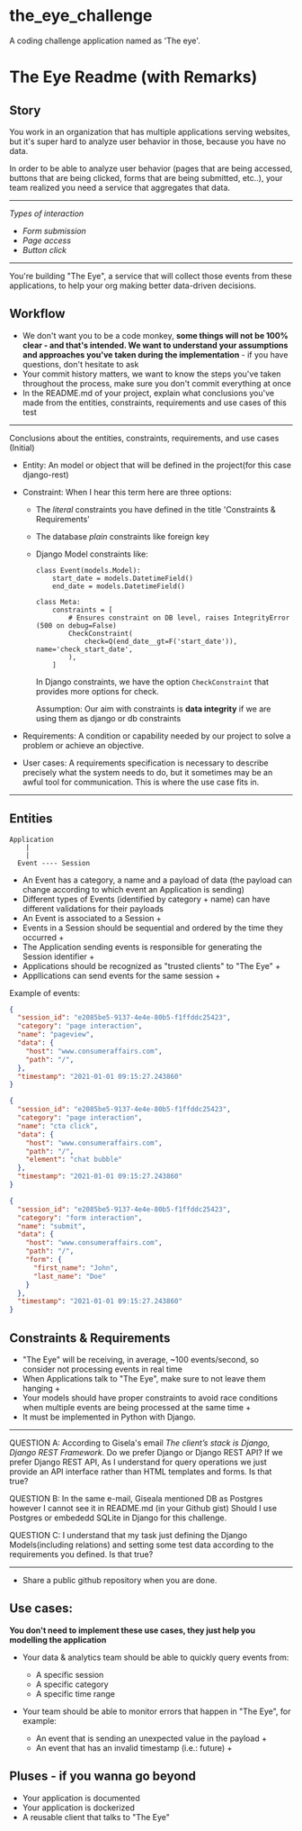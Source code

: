 # the_eye_challenge

A coding challenge application named as 'The eye'. 

# The Eye Readme (with Remarks)

## Story

You work in an organization that has multiple applications serving websites, but it's super hard to analyze user behavior in those, because you have no data.

In order to be able to analyze user behavior (pages that are being accessed, buttons that are being clicked, forms that are being submitted, etc..), your team realized you need a service that aggregates that data.

---------------------------------------
*Types of interaction*

- *Form submission*
- *Page access*
- *Button click*
---------------------------------------

You're building "The Eye", a service that will collect those events from these applications, to help your org making better data-driven decisions.


## Workflow

* We don't want you to be a code monkey, **some things will not be 100% clear - and that's intended. We want to understand your assumptions and approaches you've taken during the implementation** - if you have questions, don't hesitate to ask
* Your commit history matters, we want to know the steps you've taken throughout the process, make sure you don't commit everything at once
* In the README.md of your project, explain what conclusions you've made from the entities, constraints, requirements and use cases of this test

---------------------------------------
Conclusions about the entities, constraints, requirements, and use cases
(Initial)

- Entity: An model or object that will be defined in the project(for this case django-rest)
- Constraint: When I hear this term here are three options:
    - The *literal* constraints you have defined in the title 'Constraints & Requirements'
    - The  database *plain* constraints like foreign key
    - Django Model constraints like:

        ````
        class Event(models.Model):
            start_date = models.DatetimeField() 
            end_date = models.DatetimeField()

        class Meta:
            constraints = [
                # Ensures constraint on DB level, raises IntegrityError (500 on debug=False)
                CheckConstraint(
                    check=Q(end_date__gt=F('start_date')), name='check_start_date',
                ),
            ]
        ````
        In Django constraints, we have the option `CheckConstraint` that provides more options for check.

        Assumption: Our aim with constraints is **data integrity** if we are using them as django or db constraints

- Requirements: A condition or capability needed by our project to solve a problem or achieve an objective. 
- User cases: A requirements specification is necessary to describe precisely what the system needs to do, but it sometimes may be an awful tool for communication. This is where the use case fits in.
---------------------------------------

## Entities

```
Application
    |
    |
  Event ---- Session
```

* An Event has a category, a name and a payload of data (the payload can change according to which event an Application is sending)
* Different types of Events (identified by category + name) can have different validations for their payloads 
* An Event is associated to a Session + 
* Events in a Session should be sequential and ordered by the time they occurred +
* The Application sending events is responsible for generating the Session identifier +
* Applications should be recognized as "trusted clients" to "The Eye" +
* Appllications can send events for the same session +

Example of events:
```json
{
  "session_id": "e2085be5-9137-4e4e-80b5-f1ffddc25423",
  "category": "page interaction",
  "name": "pageview",
  "data": {
    "host": "www.consumeraffairs.com",
    "path": "/",
  },
  "timestamp": "2021-01-01 09:15:27.243860"
}

{
  "session_id": "e2085be5-9137-4e4e-80b5-f1ffddc25423",
  "category": "page interaction",
  "name": "cta click",
  "data": {
    "host": "www.consumeraffairs.com",
    "path": "/",
    "element": "chat bubble"
  },
  "timestamp": "2021-01-01 09:15:27.243860"
}

{
  "session_id": "e2085be5-9137-4e4e-80b5-f1ffddc25423",
  "category": "form interaction",
  "name": "submit",
  "data": {
    "host": "www.consumeraffairs.com",
    "path": "/",
    "form": {
      "first_name": "John",
      "last_name": "Doe"
    }
  },
  "timestamp": "2021-01-01 09:15:27.243860"
}
```

## Constraints & Requirements

* "The Eye" will be receiving, in average, ~100 events/second, so consider not processing events in real time
* When Applications talk to "The Eye", make sure to not leave them hanging +
* Your models should have proper constraints to avoid race conditions when multiple events are being processed at the same time +
* It must be implemented in Python with Django.

---------------------------------------

QUESTION A: According to Gisela's email  *The client’s stack is Django, Django REST Framework*. Do we prefer Django or Django REST API? If we prefer Django REST API, As I understand for query operations we just provide an API interface rather than HTML templates and forms. Is that true?

QUESTION B: In the same e-mail, Giseala mentioned DB as Postgres however I cannot see it in README.md (in your Github gist) Should I use Postgres or embededd SQLite in Django for this challenge.

QUESTION C: I understand that my task just defining the Django Models(including relations) and setting some test data according to the requirements you defined. Is that true?

---------------------------------------

* Share a public github repository when you are done.

## Use cases:

**You don't need to implement these use cases, they just help you modelling the application**

* Your data & analytics team should be able to quickly query events from:
  * A specific session
  * A specific category
  * A specific time range

* Your team should be able to monitor errors that happen in "The Eye", for example:
  * An event that is sending an unexpected value in the payload +
  * An event that has an invalid timestamp (i.e.: future) +


## Pluses - if you wanna go beyond

* Your application is documented
* Your application is dockerized
* A reusable client that talks to "The Eye"
